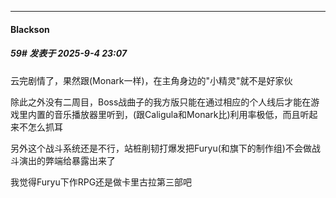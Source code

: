 ﻿
*****

####  Blackson  
##### 59#       发表于 2025-9-4 23:07

云完剧情了，果然跟(Monark一样)，在主角身边的"小精灵"就不是好家伙

除此之外没有二周目，Boss战曲子的我方版只能在通过相应的个人线后才能在游戏里内置的音乐播放器里听到，(跟Caligula和Monark比)利用率极低，而且听起来不怎么抓耳

另外这个战斗系统还是不行，站桩削韧打爆发把Furyu(和旗下的制作组)不会做战斗演出的弊端给暴露出来了

我觉得Furyu下作RPG还是做卡里古拉第三部吧

